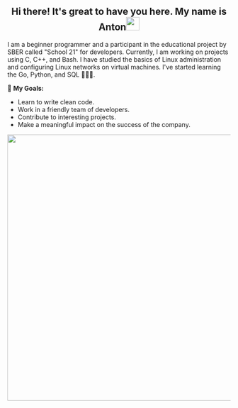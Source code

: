 <h2 align="center">Hi there! It's great to have you here. My name is Anton<img src="https://media.giphy.com/media/hvRJCLFzcasrR4ia7z/giphy.gif" width="30px" height="30px"></h2>

I am a beginner programmer and a participant in the educational project by SBER called "School 21" for developers. Currently, I am working on projects using C, C++, and Bash. I have studied the basics of Linux administration and configuring Linux networks on virtual machines. I've started learning the Go, Python, and SQL 👨🏻‍💻.

🎯 **My Goals:**

- Learn to write clean code.
- Work in a friendly team of developers.
- Contribute to interesting projects.
- Make a meaningful impact on the success of the company.

<p align="center">
    <img src="https://github.com/Anmol-Baranwal/Cool-GIFs-For-GitHub/assets/74038190/80728820-e06b-4f96-9c9e-9df46f0cc0a5" width="600">
</p>